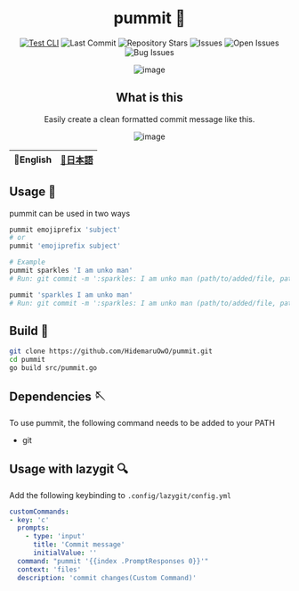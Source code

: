 <div align="center">

# pummit 🚛
[![Test CLI](https://github.com/HidemaruOwO/pummit/actions/workflows/build-test.yml/badge.svg)](https://github.com/HidemaruOwO/pummit/actions/workflows/build-test.yml)
![Last Commit](https://img.shields.io/github/last-commit/HidemaruOwO/pummit?style=flat-square)
![Repository Stars](https://img.shields.io/github/stars/HidemaruOwO/pummit?style=flat-square)
![Issues](https://img.shields.io/github/issues/HidemaruOwO/pummit?style=flat-square)
![Open Issues](https://img.shields.io/github/issues-raw/HidemaruOwO/pummit?style=flat-square)
![Bug Issues](https://img.shields.io/github/issues/HidemaruOwO/pummit/bug?style=flat-square)

![image](https://user-images.githubusercontent.com/82384920/225959857-76495875-c426-4669-a8d4-372ebf3acfad.png)

## What is this
  
Easily create a clean formatted commit message like this.
  
![image](https://user-images.githubusercontent.com/82384920/225978215-9ac68cd4-cdb0-44c9-bca3-4d2cff1896cf.png)


</div>

<table>
  <thead>
    <tr>
      <th style="text-align:center">🤡English</th>
      <th style="text-align:center"><a href="README.ja.md">🎌日本語</a></th>
    </tr>
  </thead>
</table>

## Usage 💨

pummit can be used in two ways

```bash
pummit emojiprefix 'subject'
# or
pummit 'emojiprefix subject'

# Example
pummit sparkles 'I am unko man'
# Run: git commit -m ':sparkles: I am unko man (path/to/added/file, path/to/added/file)'

pummit 'sparkles I am unko man'
# Run: git commit -m ':sparkles: I am unko man (path/to/added/file, path/to/added/file)'
```

## Build 🔨

```bash
git clone https://github.com/HidemaruOwO/pummit.git
cd pummit
go build src/pummit.go
```

## Dependencies 🪡
To use pummit, the following command needs to be added to your PATH

- git

## Usage with lazygit 🔍

Add the following keybinding to `.config/lazygit/config.yml`

```yml
customCommands:
- key: 'c'
  prompts:
    - type: 'input'
      title: 'Commit message'
      initialValue: ''
  command: "pummit '{{index .PromptResponses 0}}'"
  context: 'files'
  description: 'commit changes(Custom Command)'
```
